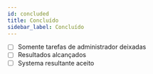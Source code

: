 ```yaml
---
id: concluded
title: Concluído
sidebar_label: Concluído
---
```


- [ ] Somente tarefas de administrador deixadas
- [ ] Resultados alcançados
- [ ] Systema resultante aceito